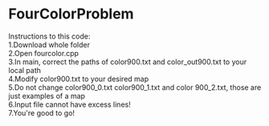 # FourColorProblem

Instructions to this code: <br>
1.Download whole folder <br>
2.Open fourcolor.cpp <br>
3.In main, correct the paths of color900.txt and color_out900.txt to your local path <br>
4.Modify color900.txt to your desired map <br>
5.Do not change color900_0.txt color900_1.txt and color 900_2.txt, those are just examples of a map <br>
6.Input file cannot have excess lines! <br>
7.You're good to go! <br>
